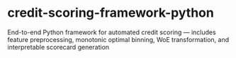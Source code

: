 # credit-scoring-framework-python
End-to-end Python framework for automated credit scoring — includes feature preprocessing, monotonic optimal binning, WoE transformation, and interpretable scorecard generation
